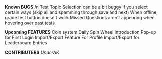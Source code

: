 **Known BUGS** /n
Test Topic Selection can be a bit buggy if you select certain ways (skip all and spamming through save and next)
When offline, grade test button doesn't work
Missed Questions aren't appearing when hovering over past tests

**Upcoming FEATURES**
Coin system
Daily Spin Wheel
Introduction Pop-up for First Login
Import/Export Feature For Profile
Import/Export for Leaderboard Entries

**CONTRIBUTERS**
_UnderAK_
